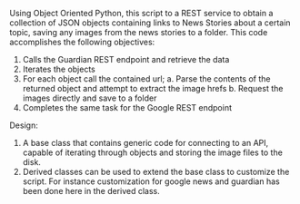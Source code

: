 Using Object Oriented Python, this script to a REST service to obtain a collection of JSON objects containing links to News Stories about a certain topic, saving any images from the news stories to a folder. This code accomplishes the following objectives:

1.	Calls the Guardian REST endpoint and retrieve the data 
2.	Iterates the objects 
3.	For each object call the contained url; 
		a.	Parse the contents of the returned object and attempt to extract the image hrefs 
		b.	Request the images directly and save to a folder 
4.	Completes the same task for the Google REST endpoint 

Design:
1. A base class that contains generic code for connecting to an API, capable of iterating through objects and storing the image files to the disk.
2. Derived classes can be used to extend the base class to customize the script. For instance customization for google news and guardian has been done here in the derived class.